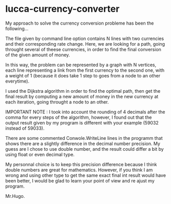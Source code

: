 # lucca-currency-converter

My approach to solve the currency conversion probleme has been the following...

The file given by command line option contains N lines with two currencies and their corresponding rate change.
Here, we are looking for a path, going throught several of theese currencies, in order to find the final conversion
of the given amount of money.

In this way, the problem can be represented by a graph with N vertices, each line representing a link from the
first currency to the second one, with a weight of 1 (because it does take 1 step to goes from a node to an other everytime).

I used the Dijkstra algorithm in order to find the optimal path, then get the final result by computing a new amount of money 
in the new currency at each iteration, going throught a node to an other.

IMPORTANT NOTE : I took into account the rounding of 4 decimals after the comma for every steps of the algorithm, however,
I found out that the output result given by my program is different with your example (59032 instead of 59033).

There are some commented Conwole.WriteLine lines in the programm that shows there are a slightly difference in the decimal
number precision.
My guess are I chose to use double number, and the result could differ a bit by using float or even decimal type.

My personnal choice is to keep this precision difference because I think double numbers are great for mathematics.
However, if you think I am wrong and using other type to get the same exact final int result would have been better,
I would be glad to learn your point of view and re ajust my program.

Mr.Hugo.
